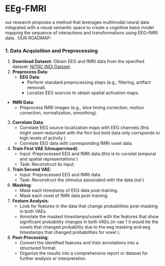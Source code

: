 # EEg-FMRI
our research proposes a method that leverages multimodal neural data integrated with a visual semantic space to create a cognitive basis model  mapping the sequence of interactions and transformations using EEG–fMRI data  .
OUR ROADMAP:
### 1. Data Acquisition and Preprocessing
1. **Download Dataset**: Obtain EEG and fMRI data from the specified dataset: [NITRC INDI Dataset](https://fcon_1000.projects.nitrc.org/indi/retro/nat_view.html).
2. **Preprocess Data**:
   - **EEG Data**:
     - Perform standard preprocessing steps (e.g., filtering, artifact removal).
     - Localize EEG sources to obtain spatial activation maps.
 - **fMRI Data**:
     - Preprocess fMRI images (e.g., slice timing correction, motion correction, normalization, smoothing).
3. **Correlate Data**:
   - Correlate EEG source localization maps with EEG channels.(this might seem redundant with the fmri but bold data only corrsponds to high levels of activity )
   - Correlate EEG data with corresponding fMRI voxel data.
4. **Train First VAE (Unsupervised)**:
   - Input: Preprocessed EEG and fMRI data.(this is to correlat temporal and spatial representations )
   - Task: Reconstruct its input.
5. **Train Second VAE**:
   - Input: Preprocessed EEG and fMRI data.
   - Task: Reconstruct the stimulus associated with the data.(ssl )
6. **Masking**:
   - Mask each timestamp of EEG data post-training.
   - Mask each voxel of fMRI data post-training.
7. **Feature Analysis**:
   - Look for features in the data that change probabilities post-masking in both VAEs.
   - Annotate the masked timestamps/voxels with the features that show significant probability changes in both VAEs.(in vae 1 it would be the voxels that changed probability due to the eeg 
     masking and eeg timestamps that changed probabilities for voxel ).
8. **Post-Processing**:
   - Convert the identified features and their annotations into a structured format.
   - Organize the results into a comprehensive report or dataset for further analysis or interpretation.

